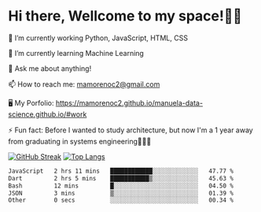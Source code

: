# Hi there, Wellcome to my space!✌🏾

🔭 I’m currently working Python, JavaScript, HTML, CSS

🌱 I’m currently learning Machine Learning

💬 Ask me about anything!

📫 How to reach me: mamorenoc2@gmail.com

🖥️ My Porfolio: https://mamorenoc2.github.io/manuela-data-science.github.io/#work

⚡ Fun fact: Before I wanted to study architecture, but now I'm a 1 year away from graduating in systems engineering🤣🤣🤣

[![GitHub Streak](https://streak-stats.demolab.com/?user=mamorenoc2&theme=tokyonight_duo)](https://git.io/streak-stats)                 [![Top Langs](https://github-readme-stats.vercel.app/api/top-langs/?username=mamorenoc2&layout=compact&theme=tokyonight)](https://github.com/anuraghazra/github-readme-stats)

<!--START_SECTION:waka-->

```txt
JavaScript   2 hrs 11 mins   ████████████░░░░░░░░░░░░░   47.77 %
Dart         2 hrs 5 mins    ███████████▒░░░░░░░░░░░░░   45.63 %
Bash         12 mins         █░░░░░░░░░░░░░░░░░░░░░░░░   04.50 %
JSON         3 mins          ▒░░░░░░░░░░░░░░░░░░░░░░░░   01.39 %
Other        0 secs          ░░░░░░░░░░░░░░░░░░░░░░░░░   00.34 %
```

<!--END_SECTION:waka-->
